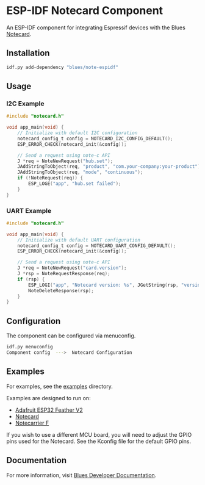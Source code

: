 # ESP-IDF Notecard Component

An ESP-IDF component for integrating Espressif devices with the Blues [Notecard](https://blues.com/products/notecard/).

## Installation

```bash
idf.py add-dependency "blues/note-espidf"
```

## Usage

### I2C Example

```c
#include "notecard.h"

void app_main(void) {
    // Initialize with default I2C configuration
    notecard_config_t config = NOTECARD_I2C_CONFIG_DEFAULT();
    ESP_ERROR_CHECK(notecard_init(&config));

    // Send a request using note-c API
    J *req = NoteNewRequest("hub.set");
    JAddStringToObject(req, "product", "com.your-company:your-product");
    JAddStringToObject(req, "mode", "continuous");
    if (!NoteRequest(req)) {
        ESP_LOGE("app", "hub.set failed");
    }
}
```

### UART Example

```c
#include "notecard.h"

void app_main(void) {
    // Initialize with default UART configuration
    notecard_config_t config = NOTECARD_UART_CONFIG_DEFAULT();
    ESP_ERROR_CHECK(notecard_init(&config));

    // Send a request using note-c API
    J *req = NoteNewRequest("card.version");
    J *rsp = NoteRequestResponse(req);
    if (rsp) {
        ESP_LOGI("app", "Notecard version: %s", JGetString(rsp, "version"));
        NoteDeleteResponse(rsp);
    }
}
```

## Configuration

The component can be configured via menuconfig.

```bash
idf.py menuconfig
Component config  --->  Notecard Configuration
```

## Examples

For examples, see the [examples](examples) directory.

Examples are designed to run on:

- [Adafruit ESP32 Feather V2](https://learn.adafruit.com/adafruit-esp32-feather-v2?view=all)
- [Notecard](https://blues.com/products/notecard/)
- [Notecarrier F](https://blues.com/products/notecarrier/notecarrier-f/)

If you wish to use a different MCU board, you will need to adjust the GPIO pins used for the Notecard.
See the Kconfig file for the default GPIO pins.

## Documentation

For more information, visit [Blues Developer Documentation](https://dev.blues.io/).
